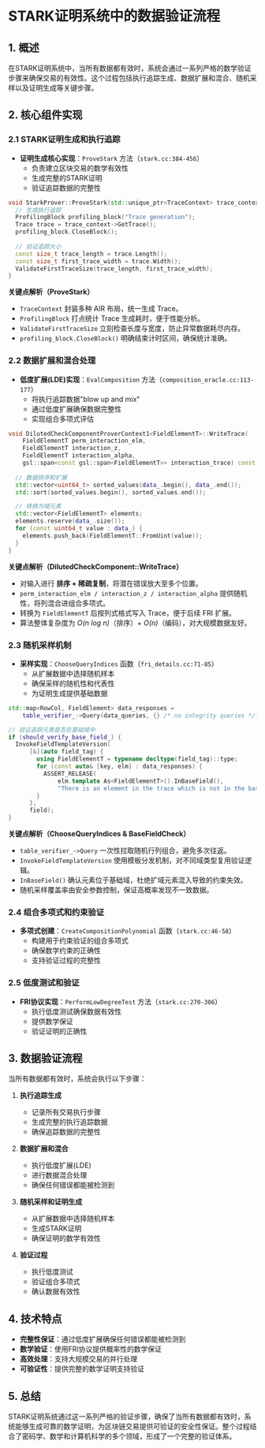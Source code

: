 # STARK证明系统中的数据验证流程

## 1. 概述

在STARK证明系统中，当所有数据都有效时，系统会通过一系列严格的数学验证步骤来确保交易的有效性。这个过程包括执行追踪生成、数据扩展和混合、随机采样以及证明生成等关键步骤。

## 2. 核心组件实现

### 2.1 STARK证明生成和执行追踪

- **证明生成核心实现**：`ProveStark` 方法（`stark.cc:384-456`）
  - 负责建立区块交易的数学有效性
  - 生成完整的STARK证明
  - 验证追踪数据的完整性

```cpp
void StarkProver::ProveStark(std::unique_ptr<TraceContext> trace_context) {
  // 生成执行追踪
  ProfilingBlock profiling_block("Trace generation");
  Trace trace = trace_context->GetTrace();
  profiling_block.CloseBlock();
  
  // 验证追踪大小
  const size_t trace_length = trace.Length();
  const size_t first_trace_width = trace.Width();
  ValidateFirstTraceSize(trace_length, first_trace_width);
}
```

**关键点解析（ProveStark）**

* `TraceContext` 封装多种 AIR 布局，统一生成 Trace。
* `ProfilingBlock` 打点统计 Trace 生成耗时，便于性能分析。
* `ValidateFirstTraceSize` 立刻检查长度与宽度，防止异常数据耗尽内存。
* `profiling_block.CloseBlock()` 明确结束计时区间，确保统计准确。

### 2.2 数据扩展和混合处理

- **低度扩展(LDE)实现**：`EvalComposition` 方法（`composition_oracle.cc:113-177`）
  - 将执行追踪数据"blow up and mix"
  - 通过低度扩展确保数据完整性
  - 实现组合多项式评估

```cpp
void DilutedCheckComponentProverContext1<FieldElementT>::WriteTrace(
    FieldElementT perm_interaction_elm, 
    FieldElementT interaction_z,
    FieldElementT interaction_alpha,
    gsl::span<const gsl::span<FieldElementT>> interaction_trace) const {
  
  // 数据排序和扩展
  std::vector<uint64_t> sorted_values(data_.begin(), data_.end());
  std::sort(sorted_values.begin(), sorted_values.end());

  // 转换为域元素
  std::vector<FieldElementT> elements;
  elements.reserve(data_.size());
  for (const uint64_t value : data_) {
    elements.push_back(FieldElementT::FromUint(value));
  }
}
```

**关键点解析（DilutedCheckComponent::WriteTrace）**

* 对输入进行 **排序 + 稀疏复制**，将潜在错误放大至多个位置。
* `perm_interaction_elm / interaction_z / interaction_alpha` 提供随机性，将列混合进组合多项式。
* 转换为 `FieldElementT` 后按列式格式写入 Trace，便于后续 FRI 扩展。
* 算法整体复杂度为 *O(n log n)*（排序）+ *O(n)*（编码），对大规模数据友好。

### 2.3 随机采样机制

- **采样实现**：`ChooseQueryIndices` 函数（`fri_details.cc:71-85`）
  - 从扩展数据中选择随机样本
  - 确保采样的随机性和代表性
  - 为证明生成提供基础数据

```cpp
std::map<RowCol, FieldElement> data_responses =
    table_verifier_->Query(data_queries, {} /* no integrity queries */);

// 验证追踪元素是否在基础域中
if (should_verify_base_field_) {
  InvokeFieldTemplateVersion(
      [&](auto field_tag) {
        using FieldElementT = typename decltype(field_tag)::type;
        for (const auto& [key, elm] : data_responses) {
          ASSERT_RELEASE(
              elm.template As<FieldElementT>().InBaseField(),
              "There is an element in the trace which is not in the base field.");
        }
      },
      field);
}
```

**关键点解析（ChooseQueryIndices & BaseFieldCheck）**

* `table_verifier_->Query` 一次性拉取随机行列组合，避免多次往返。
* `InvokeFieldTemplateVersion` 使用模板分发机制，对不同域类型复用验证逻辑。
* `InBaseField()` 确认元素位于基础域，杜绝扩域元素混入导致的约束失效。
* 随机采样覆盖率由安全参数控制，保证高概率发现不一致数据。

### 2.4 组合多项式和约束验证

- **多项式创建**：`CreateCompositionPolynomial` 函数（`stark.cc:46-58`）
  - 构建用于约束验证的组合多项式
  - 确保数学约束的正确性
  - 支持验证过程的完整性

### 2.5 低度测试和验证

- **FRI协议实现**：`PerformLowDegreeTest` 方法（`stark.cc:270-306`）
  - 执行低度测试确保数据有效性
  - 提供数学保证
  - 验证证明的正确性

## 3. 数据验证流程

当所有数据都有效时，系统会执行以下步骤：

1. **执行追踪生成**
   - 记录所有交易执行步骤
   - 生成完整的执行追踪数据
   - 确保追踪数据的完整性

2. **数据扩展和混合**
   - 执行低度扩展(LDE)
   - 进行数据混合处理
   - 确保任何错误都能被检测到

3. **随机采样和证明生成**
   - 从扩展数据中选择随机样本
   - 生成STARK证明
   - 确保证明的数学有效性

4. **验证过程**
   - 执行低度测试
   - 验证组合多项式
   - 确认数据有效性

## 4. 技术特点

- **完整性保证**：通过低度扩展确保任何错误都能被检测到
- **数学验证**：使用FRI协议提供概率性的数学保证
- **高效处理**：支持大规模交易的并行处理
- **可验证性**：提供完整的数学证明支持验证

## 5. 总结

STARK证明系统通过这一系列严格的验证步骤，确保了当所有数据都有效时，系统能够生成可靠的数学证明，为区块链交易提供可验证的安全性保证。整个过程结合了密码学、数学和计算机科学的多个领域，形成了一个完整的验证体系。
